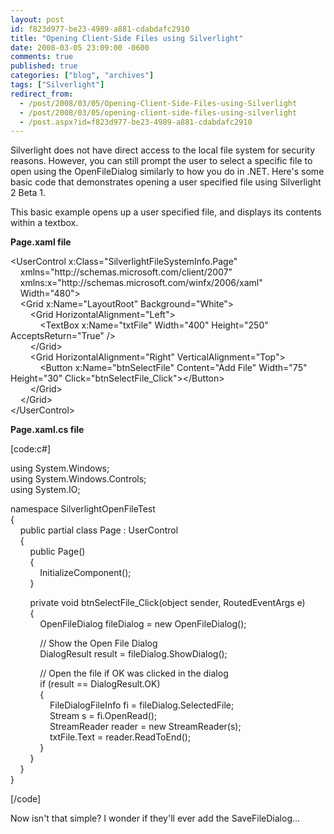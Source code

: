```yaml
---
layout: post
id: f823d977-be23-4989-a881-cdabdafc2910
title: "Opening Client-Side Files using Silverlight"
date: 2008-03-05 23:09:00 -0600
comments: true
published: true
categories: ["blog", "archives"]
tags: ["Silverlight"]
redirect_from: 
  - /post/2008/03/05/Opening-Client-Side-Files-using-Silverlight
  - /post/2008/03/05/opening-client-side-files-using-silverlight
  - /post.aspx?id=f823d977-be23-4989-a881-cdabdafc2910
---
```

<!-- more -->
<p>Silverlight does not have direct access to the local file system for security reasons. However, you can still prompt the user to select a specific file to open using the OpenFileDialog similarly to how you do in .NET. Here's some basic code that demonstrates opening&nbsp;a user specified file using Silverlight 2 Beta 1.</p>
<p>This basic example opens up a user specified file, and displays its contents within a textbox.</p>
<p><strong>Page.xaml file</strong></p>
<p>&lt;UserControl x:Class="SilverlightFileSystemInfo.Page"<br /> &nbsp;&nbsp;&nbsp; xmlns="http://schemas.microsoft.com/client/2007" <br /> &nbsp;&nbsp;&nbsp; xmlns:x="http://schemas.microsoft.com/winfx/2006/xaml" <br /> &nbsp;&nbsp;&nbsp; Width="480"&gt;<br /> &nbsp;&nbsp;&nbsp; &lt;Grid x:Name="LayoutRoot" Background="White"&gt;<br /> &nbsp;&nbsp;&nbsp;&nbsp;&nbsp;&nbsp;&nbsp; &lt;Grid HorizontalAlignment="Left"&gt;<br /> &nbsp;&nbsp;&nbsp;&nbsp;&nbsp;&nbsp;&nbsp;&nbsp;&nbsp;&nbsp;&nbsp; &lt;TextBox x:Name="txtFile" Width="400" Height="250" AcceptsReturn="True" /&gt;&nbsp;&nbsp;&nbsp; <br /> &nbsp;&nbsp;&nbsp;&nbsp;&nbsp;&nbsp;&nbsp; &lt;/Grid&gt;<br /> &nbsp;&nbsp;&nbsp;&nbsp;&nbsp;&nbsp;&nbsp; &lt;Grid HorizontalAlignment="Right" VerticalAlignment="Top"&gt;<br /> &nbsp;&nbsp;&nbsp;&nbsp;&nbsp;&nbsp;&nbsp;&nbsp;&nbsp;&nbsp;&nbsp; &lt;Button x:Name="btnSelectFile" Content="Add File" Width="75" Height="30" Click="btnSelectFile_Click"&gt;&lt;/Button&gt;<br /> &nbsp;&nbsp;&nbsp;&nbsp;&nbsp;&nbsp;&nbsp; &lt;/Grid&gt;<br /> &nbsp;&nbsp;&nbsp; &lt;/Grid&gt;<br /> &lt;/UserControl&gt;</p>
<p><strong>Page.xaml.cs file</strong>&nbsp;</p>
<p>[code:c#]</p>
<p>using System.Windows;<br /> using System.Windows.Controls;<br /> using System.IO;</p>
<p>namespace SilverlightOpenFileTest<br /> {<br /> &nbsp;&nbsp;&nbsp; public partial class Page : UserControl<br /> &nbsp;&nbsp;&nbsp; {<br /> &nbsp;&nbsp;&nbsp;&nbsp;&nbsp;&nbsp;&nbsp; public Page()<br /> &nbsp;&nbsp;&nbsp;&nbsp;&nbsp;&nbsp;&nbsp; {<br /> &nbsp;&nbsp;&nbsp;&nbsp;&nbsp;&nbsp;&nbsp;&nbsp;&nbsp;&nbsp;&nbsp; InitializeComponent();<br /> &nbsp;&nbsp;&nbsp;&nbsp;&nbsp;&nbsp;&nbsp; }</p>
<p>&nbsp;&nbsp;&nbsp;&nbsp;&nbsp;&nbsp;&nbsp; private void btnSelectFile_Click(object sender, RoutedEventArgs e)<br /> &nbsp;&nbsp;&nbsp;&nbsp;&nbsp;&nbsp;&nbsp; {<br /> &nbsp;&nbsp;&nbsp;&nbsp;&nbsp;&nbsp;&nbsp;&nbsp;&nbsp;&nbsp;&nbsp; OpenFileDialog fileDialog = new OpenFileDialog();</p>
<p>&nbsp;&nbsp;&nbsp;&nbsp;&nbsp;&nbsp;&nbsp;&nbsp;&nbsp;&nbsp;&nbsp; // Show the Open File Dialog<br /> &nbsp;&nbsp;&nbsp;&nbsp;&nbsp;&nbsp;&nbsp;&nbsp;&nbsp;&nbsp;&nbsp; DialogResult result = fileDialog.ShowDialog();</p>
<p>&nbsp;&nbsp;&nbsp;&nbsp;&nbsp;&nbsp;&nbsp;&nbsp;&nbsp;&nbsp;&nbsp; // Open the file if OK was clicked in the dialog<br /> &nbsp;&nbsp;&nbsp;&nbsp;&nbsp;&nbsp;&nbsp;&nbsp;&nbsp;&nbsp;&nbsp; if (result == DialogResult.OK)<br /> &nbsp;&nbsp;&nbsp;&nbsp;&nbsp;&nbsp;&nbsp;&nbsp;&nbsp;&nbsp;&nbsp; {<br /> &nbsp;&nbsp;&nbsp;&nbsp;&nbsp;&nbsp;&nbsp;&nbsp;&nbsp;&nbsp;&nbsp;&nbsp;&nbsp;&nbsp;&nbsp; FileDialogFileInfo fi = fileDialog.SelectedFile;<br /> &nbsp;&nbsp;&nbsp;&nbsp;&nbsp;&nbsp;&nbsp;&nbsp;&nbsp;&nbsp;&nbsp;&nbsp;&nbsp;&nbsp;&nbsp; Stream s = fi.OpenRead();<br /> &nbsp;&nbsp;&nbsp;&nbsp;&nbsp;&nbsp;&nbsp;&nbsp;&nbsp;&nbsp;&nbsp;&nbsp;&nbsp;&nbsp;&nbsp; StreamReader reader = new StreamReader(s);<br /> &nbsp;&nbsp;&nbsp;&nbsp;&nbsp;&nbsp;&nbsp;&nbsp;&nbsp;&nbsp;&nbsp;&nbsp;&nbsp;&nbsp;&nbsp; txtFile.Text = reader.ReadToEnd();<br /> &nbsp;&nbsp;&nbsp;&nbsp;&nbsp;&nbsp;&nbsp;&nbsp;&nbsp;&nbsp;&nbsp; }<br /> &nbsp;&nbsp;&nbsp;&nbsp;&nbsp;&nbsp;&nbsp; }<br /> &nbsp;&nbsp;&nbsp; }<br /> }</p>
<p>[/code]</p>
<p>Now isn't that simple? I wonder if they'll ever add the SaveFileDialog...</p>
